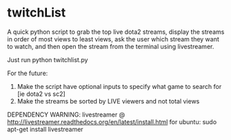 twitchList
==========

A quick python script to grab the top live dota2 streams, display the streams in order of most views to least 
views, ask the user which stream they want to watch, and then open the stream from the terminal using
livestreamer. 

Just run python twitchlist.py


For the future:
1. Make the script have optional inputs to specify what game to search for [ie dota2 vs sc2]
2. Make the streams be sorted by LIVE viewers and not total views 


DEPENDENCY WARNING: livestreamer @ http://livestreamer.readthedocs.org/en/latest/install.html
for ubuntu: sudo apt-get install livestreamer
